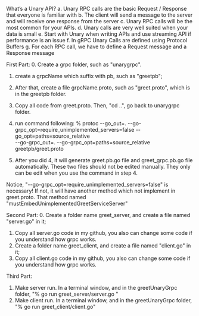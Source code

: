 What’s a Unary API?
a. Unary RPC calls are the basic Request / Response that everyone is familiar with
b. The client will send a message to the server and will receive one response from the server
c. Unary RPC calls will be the most common for your APIs.
d. Unary calls are very well suited when your data is small
e. Start with Unary when writing APIs and use streaming API if performance is an issue
f. In gRPC Unary Calls are defined using Protocol Buffers
g. For each RPC call, we have to define a Request message and a Response message


First Part:
0. Create a grpc folder, such as "unarygrpc".
1. create a grpcName which suffix with pb, such as "greetpb";
2. After that, create a file grpcName.proto, such as "greet.proto", which is in the greetpb folder.
3. Copy all code from greet.proto. Then, "cd ..", go back to unarygrpc folder.
4. run command following:
   % protoc --go_out=. --go-grpc_opt=require_unimplemented_servers=false --go_opt=paths=source_relative \
   --go-grpc_out=. --go-grpc_opt=paths=source_relative \
   greetpb/greet.proto

5. After you did 4, it will generate greet.pb.go file and greet_grpc.pb.go file automatically. These two files should not
   be edited manually. They only can be edit when you use the command in step 4.

Notice, "--go-grpc_opt=require_unimplemented_servers=false" is necessary! If not, it will have another method which not
implement in greet.proto. That method named "mustEmbedUnimplementedGreetServiceServer"

Second Part:
0. Create a folder name greet_server, and create a file named "server.go" in it;
1. Copy all server.go code in my github, you also can change some code if you understand how grpc works.
2. Create a folder name greet_client, and create a file named "client.go" in it;
3. Copy all client.go code in my github, you also can change some code if you understand how grpc works.

Third Part:
1. Make server run.
   In a terminal window, and in the greetUnaryGrpc folder, "% go run greet_server/server.go "
2. Make client run.
   In a terminal window, and in the greetUnaryGrpc folder, "% go run greet_client/client.go"